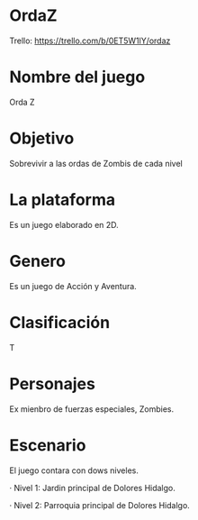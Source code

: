 # OrdaZ
Trello: https://trello.com/b/0ET5W1lY/ordaz

 # Nombre del juego
 Orda Z

 # Objetivo
 Sobrevivir a las ordas de Zombis de cada nivel

# La plataforma
Es un juego elaborado en 2D.

# Genero 
Es un juego de Acción y Aventura.

# Clasificación 
T

# Personajes
Ex mienbro de fuerzas especiales, Zombies.

# Escenario 
El juego contara con dows niveles.

· Nivel 1: Jardin principal de Dolores Hidalgo.

· Nivel 2: Parroquia principal de Dolores Hidalgo.
 

 

